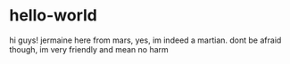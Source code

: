 # hello-world

hi guys! jermaine here from mars, yes, im indeed a martian.
dont be afraid though, im very friendly and mean no harm
